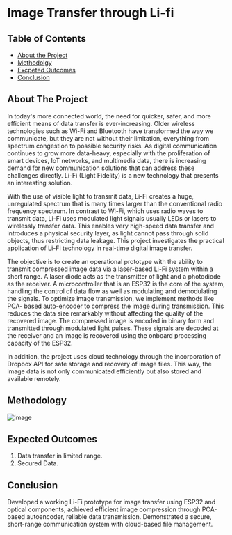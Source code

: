 # Image Transfer through Li-fi
## Table of Contents
- [About the Project](about-the-project)
- [Methodolgy](Methodogy)
- [Excpeted Outcomes](expected-outcomes)
- [Conclusion](conclusion)
## About The Project
In today's more connected world, the need for quicker, safer, and more efficient means of data transfer is ever-increasing. Older wireless technologies such as Wi-Fi and Bluetooth have transformed the way we communicate, but they are not without their limitation, everything from spectrum congestion to possible security risks. As digital communication continues to grow more data-heavy, especially with the proliferation of smart devices, IoT networks, and multimedia data, there is increasing demand for new communication solutions that can address these challenges directly. Li-Fi (Light Fidelity) is a new technology that presents an interesting solution.

With the use of visible light to transmit data, Li-Fi creates a huge, unregulated spectrum that is many times larger than the conventional radio frequency spectrum. In contrast to Wi-Fi, which uses radio waves to transmit data, Li-Fi uses modulated light signals usually LEDs or lasers to wirelessly transfer data. This enables very high-speed data transfer and introduces a physical security layer, as light cannot pass through solid objects, thus restricting data leakage. This project investigates the practical application of Li-Fi technology in real-time digital image transfer.

The objective is to create an operational prototype with the ability to transmit compressed image data via a laser-based Li-Fi system within a short range. A laser diode acts as the transmitter of light and a photodiode as the receiver. A microcontroller that is an ESP32 is the core of the system, handling the control of data flow as well as modulating and demodulating the signals. To optimize image transmission, we implement methods like PCA- based auto-encoder to compress the image during transmission. This reduces the data size remarkably without affecting the quality of the recovered image. The compressed image is encoded in binary form and transmitted through modulated light pulses. These signals are decoded at the receiver and an image is recovered using the onboard processing capacity of the ESP32.

In addition, the project uses cloud technology through the incorporation of Dropbox API for safe storage and recovery of image files. This way, the image data is not only communicated efficiently but also stored and available remotely.

## Methodology

![image](https://github.com/user-attachments/assets/6b214142-7809-425d-b5f1-7fa37b372192)


## Expected Outcomes
1. Data transfer in limited range.
2. Secured Data.
## Conclusion

Developed a working Li-Fi prototype for image transfer using ESP32 and optical components, achieved efficient image compression through PCA-based autoencoder, reliable data transmission. Demonstrated a secure, short-range communication system with cloud-based file management.

